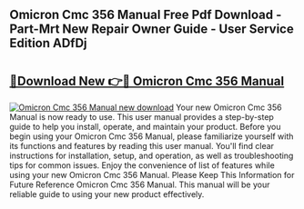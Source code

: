 ## Omicron Cmc 356 Manual Free Pdf Download - Part-Mrt New Repair Owner Guide - User Service Edition ADfDj

# <h2><a href="http://cf25990.oget.top/?id=Omicron+Cmc+356+Manual">🔗Download New 👉🔴 Omicron Cmc 356 Manual</a></h2>

[![Omicron Cmc 356 Manual new download](https://i.imgur.com/5g1atiW.png)](http://cf25990.oget.top/?id=Omicron+Cmc+356+Manual)
Your new Omicron Cmc 356 Manual is now ready to use. This user manual provides a step-by-step guide to help you install, operate, and maintain your product. Before you begin using your Omicron Cmc 356 Manual, please familiarize yourself with its functions and features by reading this user manual. You'll find clear instructions for installation, setup, and operation, as well as troubleshooting tips for common issues. Enjoy the convenience of list of features while using your new Omicron Cmc 356 Manual. Please Keep This Information for Future Reference Omicron Cmc 356 Manual. This manual will be your reliable guide to using your new product effectively.
